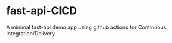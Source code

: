 # fast-api-CICD

A minimal fast-api demo app using github actions for Continuous Integration/Delivery
